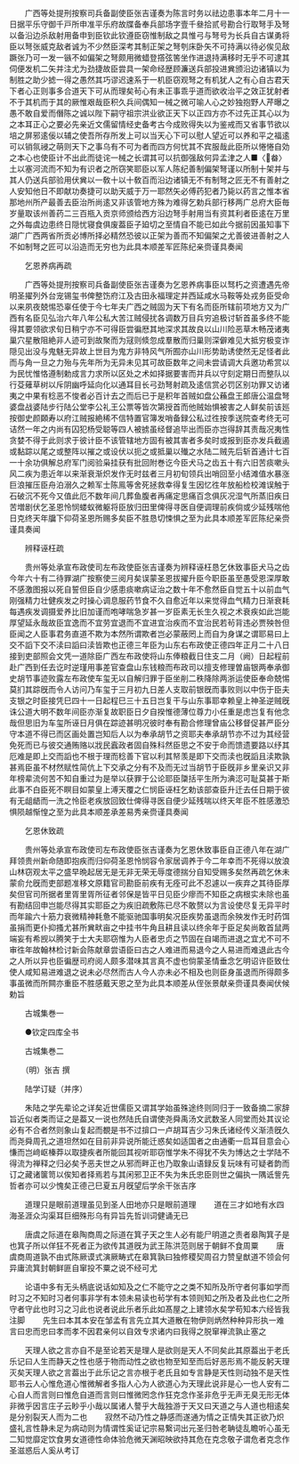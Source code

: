 <!-- { "loadSidebar": true } -->
　　广西等处提刑按察司兵备副使臣张吉谨奏为陈言时务以祛边患事本年二月十一日据平乐守御千戸所申准平乐府故牒备奉兵部场字壹千叄拾贰号勘合行取弩手及弩以备沿边杀敌射用备申到臣钦此钦遵臣窃惟制敌之具惟弓与弩号为长兵自古谋勇将臣以弩张威克敌者诚为不少然臣深考其制正架之弩刳床卧矢不可持满以待必俟见敌蹶张乃可一发一镞不如偏架之弩颇用微蜡登撘弦筈坐作进退持满移时无乎不可逮其伺便发机二矢并注尤为劲捷故臣尝具一架命经歴顾濂送兵部投进兾颁沿边诸镇以为制胜之助少摅一得之愚然其巧谬迟速系于一机臣窃观弩之有机犹人之有心自古君天下者心正则事多合道天下可从而理矣茍心有未正事乖乎道而欲收治平之效正犹射者不于其机而于其的厥惟艰哉臣积久兵间偶知一械之微可喻人心之妙独抱野人芹曝之愚不敢自爱而僭陈之诚以陛下嗣守祖宗洪业欲正天下以正四方亦不过先正其心以为之本耳正心之要必先亲近文儒留情经史备考古今成败得失以为鉴戒而又省事节欲以培之屏邪逺佞以辅之使吾所存所发上可以当天心下可以慰人望近可以养和平之福逺可以销氛祲之萌则天下之事乌有不可为者而四方何忧其不宾服哉此臣所以惓惓自効之本心也使臣计不出此而徒诧一械之长谓其可以抗御强敌何异孟津之人■〈畚〉土以塞河流而不知为有识者之所窃笑耶臣以军人陈纪善制偏架弩谨以所制十架并与其人仍送兵部验用伏兾以一敎十以十敎百而沿边诸镇无不有制弩之匠无不有善射之人安知他日不即献功奏捷可以助天威于万一耶然矢必傅药犯者乃毙以药言之惟本省那地州所产最善去臣治所尚逺又非该管地方殊为难得乞勅兵部行移两广总府大臣毎岁量取该州善药二三百瓶入贡京师颁给西方沿边弩手射用当有资其利者臣逺在万里之外每虞边患终日隠忧寝食俱废葢臣子廹切之至情自不能已如此今据前因虽知事下湖广广西两省所贡必博所择必精然恐彼以正架为善而不知偏架之尤善彼进善射之人不如制弩之匠可以沿造而无穷也为此具本顺差军匠陈纪亲赍谨具奏闻 

　　乞恩养病再疏 

　　广西等处提刑按察司兵备副使臣张吉谨奏为乞恩养病事臣以驽朽之资遭遇先帝明圣擢列外台宠锡玺书俾整饬府江及古田永福理定并西延咸水马鞍等处戎务臣受命以来夙夜兢惕恐辜任使于今七年夫广西之贼固为天下有名而臣所辖前项地方又为广西有名臣见弘治六年八年公私大苦江贼侵扰各调数万目兵穷追极讨斩首虽多终不能得其要领欲求旬日稍宁亦不可得臣尝徧厯其地深求其故良以山川险恶草木畅茂诸夷巢穴星散阻絶非人迹可到故聚而为冦则倐忽成羣散而归巢则深僻难见大抵穷极变诈隠见出没与鬼魅无异故上世目为鬼方非特风气所囿亦山川形势助诱使然无足怪者此而与角一旦之力殆与先年所为无异未见其可故臣数年之间未尝请调大兵邀功希赏以为民忧惟恪遵制勅成言力求所以区处之术如择据要害而并兵以守刻定期日而整队以行芟薙草树以斥阴幽呼延向化以通耳目长弓劲弩射疏及逺信赏必罚区别功罪又访诸夷之中果有稔恶不悛者必百计去之而后已于是积年首贼如盘公蘓盘王郎唐公温盘弩婆盘战婆陆步行陆公堂李公礼王公票等皆次第授首而他贼始惧被害之人鲜矣前该廵按御史颜頥寿以府江贼报絶稀不信特置官簿发哨备録公私过徃按季送院查考终无可诘然一年之内尚有囚犯杨受聪等四人被掳虽经督追毕出而臣亦岂得辞其责哉况夷性贪婪不得于此则求于彼计臣不该管辖地方固有被其害者多矣时或报到臣亦发兵截遏或黏踪以尾之或整阵以摧之或设伏以扼之或抵巢以殱之水陆二贼先后斩首通计七百一十余功俱解总府军门阅验枭挂获有批回附巻讫今臣犬马之齿五十有六旧苦痰嗽头风二疾为患近年以来渐衰渐炽发作无时兹者三月初旬领兵出哨回至小结滩值水暴涨巨浪摧压臣舟泊溺久之赖军士陈鳯等舍死拯救幸得复生因忆徃年放船检校滩误触于石破沉不死今又值此厄不数年间几葬鱼腹者再痛定思痛百念俱灰况湿气所蒸旧疾日苦増剧伏乞圣恩怜悯蝼蚁微躯将臣放归田里俾得寻医自便调理前疾倘或少延残喘他日克终天年牖下仰荷圣恩所赐多矣臣不胜恳切悚惧之至为此具本顺差军匠陈纪亲赍谨具奏闻 

　　辨释诬枉疏 

　　贵州等处承宣布政使司左布政使臣张吉谨奏为辨释诬枉恳乞休致事臣犬马之齿今年六十有二待罪湖广按察使三阅月矣误蒙圣恩拔擢升臣今职臣虽至愚受恩深厚敢不感激图报以死自誓但臣自少感患痰嗽病证治之数十年不愈然臣自觉五十以前血气刚强精力壮健疾发之时操心调息服药节食不久自愈近年以来觉得血气精力日渐衰耗每遇疾发调摄爱养比旧加谨而咆哮喘急岁甚一岁臣素无长生久视之术衰疾如此岂能厚望延永哉故臣宜逸而不宜劳宜退而不宜进宜治疾而不宜治民若茍背违必贾殃咎但臣闻之人臣事君务直道不欺为本然所谓欺者岂必蒙蔽罔上而自为身谋之谓耶易曰上交不謟下交不渎曰謟曰渎皆欺也正德三年臣为山东右布政使正德四年正月二十八日接到吏部照会文凭一道除臣广西左布政使将山东俸粮截日住支二月（阙）日起程前赴广西到任去讫时逆瑾用事差官查盘山东钱粮而布政司以擅支修理曽庙银两奉承御史胡节事迹败露左布政使车玺无以自解归罪于臣坐削二秩降除两浙运使臣奉命兢惕莫扪其踪旣而令人访问乃车玺于三月初九日差人支取前银旣而事败则以中伤于臣夫支银之时臣接凭巳四十一日起程巳三十五日岂复干与山东事耶幸赖皇上神圣逆贼旣诛公道大明不数年间臣亦渐复故职臣日夕自揆惟德薄位尊力小任重是虑岂复有他念哉但思旧为车玺所诬日月俱在踪迹甚明况彼时奉有勘合修理曾庙公移督促甚严臣分守本道不得已而区画处置岂知后人以为奉承胡节之资耶夫奉承胡节亦不过为其经营免死而已与彼交通贿赂以戕民蠧政者固自殊科然臣思之不安于命而馈遗要路以纾其厄难是即上交而謟也不根于理而稔善下官以利其帑羡是即下交而渎也旣謟且渎欺孰甚焉臣虽不材然赋性简伉上下交承之分有不及而无过当胡节于臣旣非乡里亲识又非年榜辈流何苦不知自重过为是举以获罪于公论耶臣櫽括平生所为淟涊可耻莫甚于斯此事不白臣死不瞑目如蒙皇上溥天覆之仁悯臣诬枉乞勅该部查臣升迁去任日期于彼有无龃龉而一洗之怜臣老疾放回致仕俾得寻医自便少延残喘以终天年臣不胜感激恐惧陨越惭惶之至为此具本顺差承差易秀亲赍谨具奏闻 

　　乞恩休致疏 

　　贵州等处承宣布政使司左布政使臣张吉谨奏为乞恩休致事臣自正德八年在湖广拜领贵州新命随即抱疾而归仰荷圣恩怜悯容令家居调养于今二年幸而不死得以放浪山林窃观太平之盛早晩起居无是无非无荣无辱度德揣分自知受赐多矣然再疏乞休未蒙俞允旣而吏部题准移文原籍官司勘臣前疾有无痊可此不忍遽以一疾弃之其待臣厚矣但官司所据者里胥里胥所征者邻保是皆平日见臣少瘳而不知臣之病根实未除也虽有勘结回申岂能尽得其实耶臣之为疾旧疏敷陈已尽不敢赘以为言设使尽复无异平时而年踰六十筋力衰微精神耗惫不能驱驰国事明矣况臣疾势虽退而余殃发作无时药饵虽捐而更仆抑搔尤甚所兾畎亩之中挂书牛角且耕且读以终余年于臣足矣尚敢首鼠两端妄有希觊以腾笑于士大夫耶窃惟为人臣者忠贞之节固在自竭而进退之宜尤不可不审徃年故翰林检讨新会陈献章尝语臣曰古之人难进而易退今之人易进而难退此古今之人所以异也臣徧歴司府阅人颇多潜味其言真不虚也倘蒙圣情垂念乞明诏许臣致仕使人咸知易进难退之说未必尽然而古人今人亦未必不相及也则臣身虽退而所得颇多事虽微而所闗亦重臣不胜感戴天恩之至为此具本顺差从侄张景献亲赍谨具奏闻伏候勅旨 

　　古城集巻一 

　　●钦定四库全书 

　　古城集巻二 

　　（明）张吉 撰 

　　陆学订疑（并序） 

　　朱陆之学先辈论之详矣近世儒臣又谓其学始虽殊途终则同归于一致备摘二家辞旨近似者类而证之是葢又一说也然陆氏自谓使尧舜禹汤文武数圣人同堂而处其议论必有不合者然则象山复起而覩是书不过揜口一卢胡耳吉少习朱氏诸经传义渐渍旣久而尧舜周孔之道坦然如在目前非异说所能迁惑矣如适国者之由通衢一启耳目意会心慊而岂﨑岖榛莽以取捷疾者所能回其视听耶窃惟学朱不得犹不失为博达之士学陆不得流为禅释之归必矣予恶夫世之从邪而畔正也乃取象山语録反复玩味有可疑者韵而订之藏诸箧笥以俟知者择焉若与其闲邪卫正不失为朱氏忠臣则世之偏执一隅诋訾先哲者亦可以少愧矣正德己巳夏五月旣望后学余干张吉序 

　　道理只是眼前道理虽见到圣人田地亦只是眼前道理 
　　道在三才如地有水四海圣涯众沟渠耳巨细殊形乌有异旨先哲训词健诵无已 

　　唐虞之际道在皋陶商周之际道在箕子天之生人必有能尸明道之责者皋陶箕子是也箕子所以佯狂不死者正为欲传其道旣为武王陈洪范则居于朝鲜不食周粟 
　　唐虞商周道孰不由式陈厥谟式演厥畴式在皋箕孰曰独修稷契周召力赞皇猷道不领会何异庸流箕封朝鲜匪自窜投不粟之说不经可尤 

　　论语中多有无头柄底说话如知及之仁不能守之之类不知所及所守者何事如学而时习之不知时习者何事非学有本领未易读也茍学有本领则知之所及者及此也仁之所守者守此也时习之习此也说者说此乐者乐此如髙屋之上建领水矣学苟知本六经皆我注脚 
　　先生曰本其本安在邹孟有言先立其大道散在物伊则炳然种种异形执一难言曰忠而忠曰孝而孝不因君亲何以自效专求诸内曰我得之脱窜禅流孰止塞之 

　　天理人欲之言亦自不是至论若天是理人是欲则是天人不同矣此其原葢出于老氏乐记曰人生而静天之性也感于物而动性之欲也物至知至而后好恶形焉不能反躬天理灭矣天理人欲之言葢出于此乐记之言亦根于老氏且如专言静是天性则动独不是天性耶书云人心惟危道心惟微解者多指人心为人欲道心为天理此说非是心一也人安有二心自人而言则曰惟危自道而言则曰惟微罔念作狂克念作圣非危乎无声无臭无形无体非微乎因言庄子云眇乎小哉以属诸人謷乎大哉独游于天又曰天道之与人道也相逺矣是分别裂天人而为二也 
　　寂然不动乃性之静感而遂通为情之正情失其正欲乃炽盛礼言性静未足为病动则为情谓性奚证记宗易繋词出元圣归咎老聃徒乱瞻听心虽无二知觉靡定饮食男女道德性命体验危微天渊昭映欲持其危在克念敬子谓危者克念作圣滋惑后人奚从考订 

